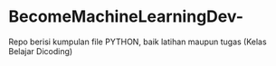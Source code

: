 # BecomeMachineLearningDev-
Repo berisi kumpulan file PYTHON, baik latihan maupun tugas (Kelas Belajar Dicoding)
